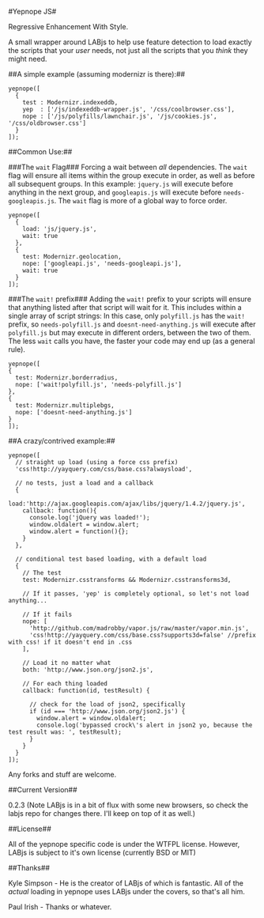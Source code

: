 #Yepnope JS#

Regressive Enhancement With Style.

A small wrapper around LABjs to help use feature detection to load exactly the scripts that your _user_ needs, not just all the scripts that you _think_ they might need.

##A simple example (assuming modernizr is there):##

    yepnope([
      {
        test : Modernizr.indexeddb,
        yep  : ['/js/indexeddb-wrapper.js', '/css/coolbrowser.css'],
        nope : ['/js/polyfills/lawnchair.js', '/js/cookies.js', '/css/oldbrowser.css']
      }
    ]);

##Common Use:##

###The `wait` Flag###
Forcing a wait between _all_ dependencies. The `wait` flag will ensure all items within the group execute in order, as well as before all subsequent groups.
In this example: `jquery.js` will execute before anything in the next group, and `googleapis.js` will execute before `needs-googleapis.js`. The `wait` flag is more of a global way to force order.

    yepnope([
      {
        load: 'js/jquery.js',
        wait: true
      },
      {
        test: Modernizr.geolocation,
        nope: ['googleapi.js', 'needs-googleapi.js'],
        wait: true
      }
    ]);

###The `wait!` prefix###
Adding the `wait!` prefix to your scripts will ensure that anything listed after that script will wait for it. This includes within a single array of script strings:
In this case, only `polyfill.js` has the `wait!` prefix, so `needs-polyfill.js` and `doesnt-need-anything.js` will execute after `polyfill.js` but may execute in different orders, between the two of them. The less `wait` calls you have, the faster your code may end up (as a general rule).

    yepnope([
    {
      test: Modernizr.borderradius,
      nope: ['wait!polyfill.js', 'needs-polyfill.js']
    },
    {
      test: Modernizr.multiplebgs,
      nope: ['doesnt-need-anything.js']
    }
    ]);

##A crazy/contrived example:##

    yepnope([
      // straight up load (using a force css prefix)
      'css!http://yayquery.com/css/base.css?alwaysload',
      
      // no tests, just a load and a callback
      {
        load:'http://ajax.googleapis.com/ajax/libs/jquery/1.4.2/jquery.js',
        callback: function(){
          console.log('jQuery was loaded!');
          window.oldalert = window.alert;
          window.alert = function(){};
        }
      },
      
      // conditional test based loading, with a default load
      {
        // The test
        test: Modernizr.csstransforms && Modernizr.csstransforms3d,
        
        // If it passes, 'yep' is completely optional, so let's not load anything...
        
        // If it fails
        nope: [
          'http://github.com/madrobby/vapor.js/raw/master/vapor.min.js',
          'css!http://yayquery.com/css/base.css?supports3d=false' //prefix with css! if it doesn't end in .css
        ],
        
        // Load it no matter what
        both: 'http://www.json.org/json2.js',
        
        // For each thing loaded
        callback: function(id, testResult) {
          
          // check for the load of json2, specifically
          if (id === 'http://www.json.org/json2.js') {
            window.alert = window.oldalert;
            console.log('bypassed crock\'s alert in json2 yo, because the test result was: ', testResult);
          }
        }
      }
    ]);



Any forks and stuff are welcome.

##Current Version##

0.2.3 (Note LABjs is in a bit of flux with some new browsers, so check the labjs repo for changes there. I'll keep on top of it as well.)

##License##

All of the yepnope specific code is under the WTFPL license. However, LABjs is subject to it's own license (currently BSD or MIT)

##Thanks##

Kyle Simpson - He is the creator of LABjs of which is fantastic. All of the _actual_ loading in yepnope uses LABjs under the covers, so that's all him.

Paul Irish - Thanks or whatever.
